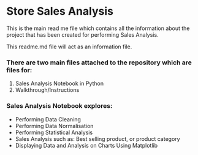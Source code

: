 # Store Sales Analysis

This is the main read me file which contains all the information about the project that has been created for performing Sales Analysis.

This readme.md file will act as an information file.

### There are two main files attached to the repository which are files for:
1. Sales Analysis Notebook in Python
2. Walkthrough/Instructions 

### Sales Analysis Notebook explores:

- Performing Data Cleaning
- Performing Data Normalisation
- Performing Statistical Analysis
- Sales Analysis such as: Best selling product, or product category
- Displaying Data and Analysis on Charts Using Matplotlib 
